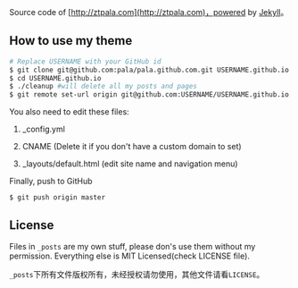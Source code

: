 Source code of [http://ztpala.com](http://ztpala.com)，powered by [Jekyll](http://jekyllrb.com/)。

## How to use my theme
```sh
# Replace USERNAME with your GitHub id
$ git clone git@github.com:pala/pala.github.com.git USERNAME.github.io
$ cd USERNAME.github.io
$ ./cleanup #will delete all my posts and pages
$ git remote set-url origin git@github.com:USERNAME/USERNAME.github.io.git
```

You also need to edit these files:

1. _config.yml

2. CNAME (Delete it if you don't have a custom domain to set)

3. _layouts/default.html (edit site name and navigation menu)

Finally, push to GitHub

```
$ git push origin master
```

## License
Files in `_posts` are my own stuff, please don's use them without my permission. Everything else is MIT Licensed(check LICENSE file).

`_posts`下所有文件版权所有，未经授权请勿使用，其他文件请看`LICENSE`。
